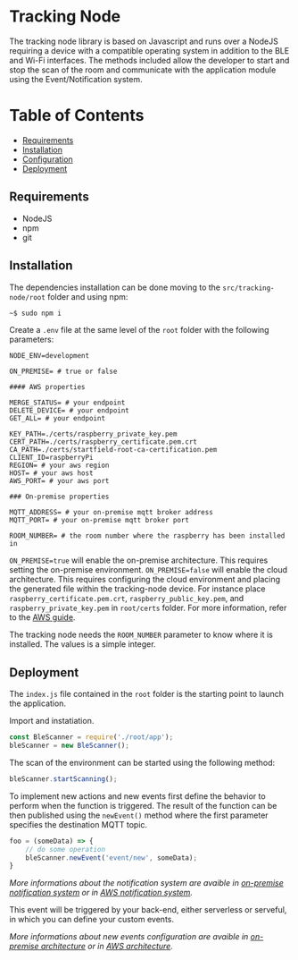 # Tracking Node

The tracking node library is based on Javascript and runs over a NodeJS requiring a device with a compatible operating system in addition to the BLE and Wi-Fi interfaces. The methods included allow the developer to start and stop the scan of the room and communicate with the application module using the Event/Notification system.

# Table of Contents
- [Requirements](#requirements)
- [Installation](#installation)
- [Configuration](#configuration)
- [Deployment](#deployment)

## Requirements
- NodeJS
- npm
- git

## Installation

The dependencies installation can be done moving to the `src/tracking-node/root` folder and using npm:

```bash
~$ sudo npm i
```

Create a `.env` file at the same level of the `root` folder with the following parameters:

```
NODE_ENV=development

ON_PREMISE= # true or false

#### AWS properties

MERGE_STATUS= # your endpoint
DELETE_DEVICE= # your endpoint
GET_ALL= # your endpoint

KEY_PATH=./certs/raspberry_private_key.pem
CERT_PATH=./certs/raspberry_certificate.pem.crt
CA_PATH=./certs/startfield-root-ca-certification.pem
CLIENT_ID=raspberryPi
REGION= # your aws region
HOST= # your aws host
AWS_PORT= # your aws port

### On-premise properties

MQTT_ADDRESS= # your on-premise mqtt broker address
MQTT_PORT= # your on-premise mqtt broker port

ROOM_NUMBER= # the room number where the raspberry has been installed in
```

`ON_PREMISE=true` will enable the on-premise architecture. This requires setting the on-premise environment.
`ON_PREMISE=false` will enable the cloud architecture. This requires configuring the cloud environment and placing the generated file within the tracking-node device. For instance place `raspberry_certificate.pem.crt`, `raspberry_public_key.pem`, and `raspberry_private_key.pem` in `root/certs` folder. For more information, refer to the [AWS guide](https://github.com/isislab-unisa/trace-me-now/tree/main/src/cloud/aws#amazon-web-services).

The tracking node needs the `ROOM_NUMBER` parameter to know where it is installed. The values is a simple integer.

## Deployment

The `index.js` file contained in the `root` folder is the starting point to launch the application.

Import and instatiation.
```javascript
const BleScanner = require('./root/app');
bleScanner = new BleScanner();
```

The scan of the environment can be started using the following method:

```javascript
bleScanner.startScanning();
```

To implement new actions and new events first define the behavior to perform when the function is triggered. The result of the function can be then published using the `newEvent()` method where the first parameter specifies the destination MQTT topic.

```javascript
foo = (someData) => {
    // do some operation
    bleScanner.newEvent('event/new', someData);
}
```

*More informations about the notification system are avaible in [on-premise notification system](https://github.com/isislab-unisa/trace-me-now/tree/main/src/on-premise#notification-system) or in [AWS notification system](https://github.com/isislab-unisa/trace-me-now/tree/main/src/cloud/aws#notification-system).*

This event will be triggered by your back-end, either serverless or serveful, in which you can define your custom events.

*More informations about new events configuration are avaible in [on-premise architecture](https://github.com/isislab-unisa/trace-me-now/tree/main/src/on-premise#notification-system) or in [AWS architecture](https://github.com/isislab-unisa/trace-me-now/tree/main/src/cloud/aws#notification-system).*
